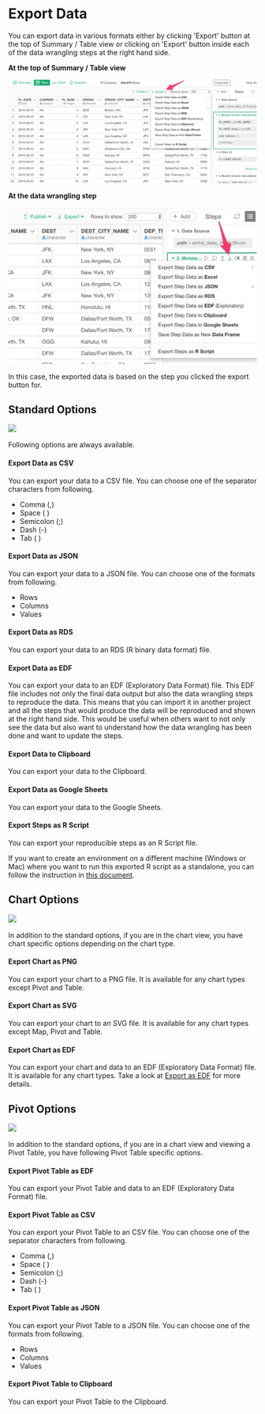 # Export Data

You can export data in various formats either by clicking 'Export' button at the top of Summary / Table view or clicking on 'Export' button inside each of the data wrangling steps at the right hand side.


**At the top of Summary / Table view**

![](images/export.png)

**At the data wrangling step**

![](images/export2.png)

In this case, the exported data is based on the step you clicked the export button for.


## Standard Options

![](images/export_data.png)

Following options are always available.

#### Export Data as CSV

You can export your data to a CSV file. You can choose one of the separator characters from following.

* Comma (,)
* Space ( )
* Semicolon (;)
* Dash (-)
* Tab (  )


#### Export Data as JSON

You can export your data to a JSON file. You can choose one of the formats from following.

* Rows
* Columns
* Values


#### Export Data as RDS

You can export your data to an RDS (R binary data format) file.

#### Export Data as EDF

You can export your data to an EDF (Exploratory Data Format) file. This EDF file includes not only the final data output but also the data wrangling steps to reproduce the data. This means that you can import it in another project and all the steps that would produce the data will be reproduced and shown at the right hand side. This would be useful when others want to not only see the data but also want to understand how the data wrangling has been done and want to update the steps.

#### Export Data to Clipboard

You can export your data to the Clipboard.

#### Export Data as Google Sheets

You can export your data to the Google Sheets.

#### Export Steps as R Script

You can export your reproducible steps as an R Script file.

If you want to create an environment on a different machine (Windows or Mac) where you want to run this exported R script as a standalone, you can follow the instruction in [this document](https://exploratory.io/note/hideaki/6838376453273360).


## Chart Options

![](images/export_viz1.png)

In addition to the standard options, if you are in the chart view, you have chart specific options depending on the chart type.

#### Export Chart as PNG
You can export your chart to a PNG file. It is available for any chart types except Pivot and Table.

#### Export Chart as SVG
You can export your chart to an SVG file. It is available for any chart types except Map, Pivot and Table.

#### Export Chart as EDF
You can export your chart and data to an EDF (Exploratory Data Format) file. It is available for any chart types. Take a look at [Export as EDF](/viz/save-as-edf.html) for more details.



## Pivot Options

![](images/export_pivot.png)

In addition to the standard options, if you are in a chart view and viewing a Pivot Table, you have following Pivot Table specific options.

#### Export Pivot Table as EDF
You can export your Pivot Table and data to an EDF (Exploratory Data Format) file.

#### Export Pivot Table as CSV
You can export your Pivot Table to an CSV file. You can choose one of the separator characters from following.

* Comma (,)
* Space ( )
* Semicolon (;)
* Dash (-)
* Tab (  )


#### Export Pivot Table as JSON

You can export your Pivot Table to a JSON file. You can choose one of the formats from following.

* Rows
* Columns
* Values

#### Export Pivot Table to Clipboard
You can export your Pivot Table to the Clipboard.
